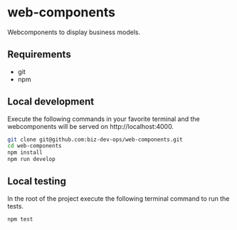 # web-components

Webcomponents to display business models.

## Requirements

- git
- npm

## Local development

Execute the following commands in your favorite terminal and the webcomponents
will be served on http://localhost:4000.

```bash
git clone git@github.com:biz-dev-ops/web-components.git
cd web-components
npm install
npm run develop
```

## Local testing

In the root of the project execute the following terminal command to run the tests.

```bash
npm test
```
